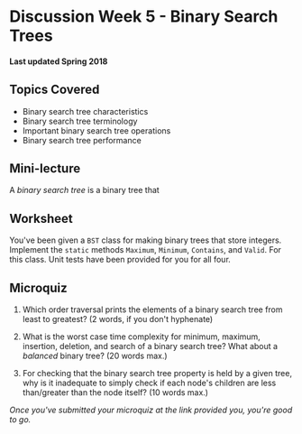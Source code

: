 # Discussion Week 5 - Binary Search Trees

#### Last updated Spring 2018

## Topics Covered

* Binary search tree characteristics
* Binary search tree terminology
* Important binary search tree operations
* Binary search tree performance

## Mini-lecture

A _binary search tree_ is a binary tree that 

## Worksheet

You've been given a `BST` class for making binary trees that store integers. Implement the `static` methods
`Maximum`, `Minimum`, `Contains`, and `Valid`. For this class. Unit tests have been provided for you for all four.

## Microquiz

1. Which order traversal prints the elements of a binary search tree from least to greatest? (2 words, if you don't
hyphenate)

2. What is the worst case time complexity for minimum, maximum, insertion, deletion, and search of a binary search
tree? What about a _balanced_ binary tree? (20 words max.)

3. For checking that the binary search tree property is held by a given tree, why is it inadequate to simply check
if each node's children are less than/greater than the node itself? (10 words max.)

_Once you've submitted your microquiz at the link provided you, you're good to go._

